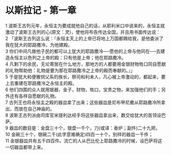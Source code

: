 # 以斯拉记 - 第一章
  
 1 波斯王古列元年，永恒主为要成就他自己的话，从耶利米口中说来的，永恒主就激动了波斯王古列的心(原文：灵)，使他将布告传达全国，并且用书面传达说：  
 2 「波斯王古列这么说：『永恒主天上的上帝已将地上万国都赐给我，是他委派了我在犹大的耶路撒冷，为他建殿。  
 3 你们中间凡做他子民的都可以上犹大的耶路撒冷──愿他的上帝与他同在──去建造永恒主以色列之上帝的殿：只有他是上帝；他在耶路撒冷。  
 4 凡剩下的余民，无论寄居在什么地方，那地方的人都要用金银财物牲口同自愿献的礼物帮助他：礼物是要为那在耶路撒冷之上帝的殿而奉献的。』」  
 5 于是犹大和便雅悯父系的族长，祭司和利未人，凡心被上帝激动的，都起来，要上去重建在耶路撒冷之永恒主的殿。  
 6 他们四围的众人就用银器，金子，财物，牲口，宝贵之物，来加强他们的手；另外还有各样自愿献的礼物。  
 7 古列王也将永恒主之殿的器皿拿了出来；这些器皿是尼布甲尼撒从耶路撒冷所拿出，而放在自己神庙的。  
 8 波斯王古列派由司库官米提利达经手将这些器皿拿出来，数交给犹大的首领设巴萨。  
 9 器皿的数目是：金盘三十个，银盘一千个，刀(或译：香炉；副件)二十九把，  
 10 金碗三十个，银碗二千(此字意难确定)四百一十个，别样的器皿一千件；  
 11 金银器皿共有五千四百件。流亡的人从巴比伦上耶路撒冷的时候，设巴萨将这一切器皿都带上来。